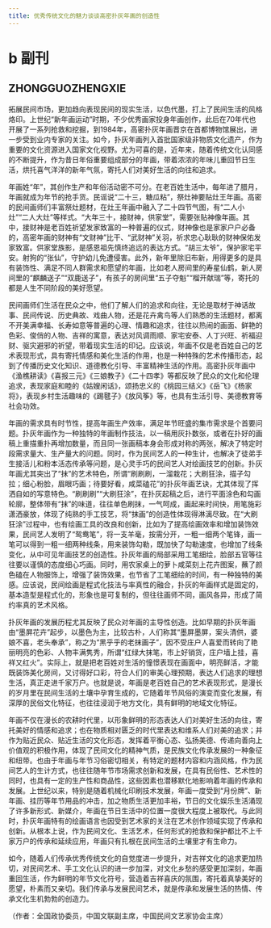 ```yaml
---
title: 优秀传统文化的魅力谈谈高密扑灰年画的创造性
---
```

# b 副刊
## ZHONGGUOZHENGXIE

拓展民间市场，更加趋向表现民间的现实生活，以色代墨，打上了民间生活的风格烙印。上世纪“新年画运动”时期，不少优秀画家投身年画创作，此后在70年代也开展了一系列抢救和挖掘，到1984年，高密扑灰年画晋京在首都博物馆展出，进一步受到业内专家的关注。如今，扑灰年画列入首批国家级非物质文化遗产，作为重要的文化资源进入国家文化视野。尤为可喜的是，近年来，随着传统文化认同感的不断提升，作为昔日年俗重要组成部分的年画，带着浓浓的年味儿重回节日生活，烘托喜气洋洋的新年气氛，寄托人们对美好生活的向往和追求。

年画姓“年”，其创作生产和年俗活动密不可分。在老百姓生活中，每年进了腊月，年画就成为年节的抢手货。民谣说“二十三，糖瓜粘”，祭灶神要贴灶王年画。高密的民间画师们丰富祭灶题材，在灶王年画中融入了二十四节气图，有“二人小灶”“二人大灶”等样式。“大年三十，接财神，供家堂”，需要张贴神像年画。其中，接财神是老百姓祈望发家致富的一种普遍的仪式，财神像也是家家户户必备的，高密年画的财神有“文财神”比干、“武财神”关羽，祈求忠心耿耿的财神保佑发家致富。供家堂族影，是感恩祖先慎终追远的表达方式。“胡三太爷”，保护家宅平安。射狗的“张仙”，守护幼儿免遭侵害。此外，新年里除旧布新，用得更多的是具有装饰性、满足不同人群需求和愿望的年画，比如老人房间里的寿星仙鹤，新人房间里的“麒麟送子”“双鹿送子”，有孩子的房间里“五子夺魁”“榴开献瑞”等，寄托的都是人生不同阶段的美好愿望。

民间画师们生活在民众之中，他们了解人们的追求和向往，无论是取材于神话故事、民间传说、历史典故、戏曲人物，还是花卉禽鸟等人们熟悉的生活题材，都离不开美满幸福、长寿如意等普遍的心理、情趣和追求，往往以热闹的画面、鲜艳的色彩、俊俏的人物、吉祥的寓意，表达对风调雨顺、家宅安泰、人丁兴旺、祈福迎财、驱灾避邪的祈望，带着现实生活的印记。应该说，年画不仅是老百姓自己的艺术表现形式，具有寄托情感和美化生活的作用，也是一种特殊的艺术传播形态，起到了传播历史文化知识、道德教化引导、丰富精神生活的作用。高密扑灰年画中《渔樵耕读》《喜报三元》《三娘教子》《二十四孝》等都反映了民众的文化和伦理追求，表现家庭和睦的《姑嫂闲话》，颂扬忠义的《桃园三结义》《岳飞》《杨家将》，表现乡村生活趣味的《踢毽子》《放风筝》等，也具有生活引导、美德教育等社会功效。

年画的需求具有时节性，提高年画生产效率，满足年节旺盛的集市需求是个首要问题。扑灰年画作为一种独特的年画制作技法，以一稿用灰扑数张，或者在扑好的画稿上重描重扑再增加数量，而且同一张画稿本身会形成对称的两张，解决了特定时段需求量大、生产量大的问题。同时，作为民间艺人的一种生计，也解决了徒弟手生接活儿和粉本活态传承等问题，是心灵手巧的民间艺人对绘画技艺的创新。扑灰年画尤其突出了“抹”的艺术特色，所谓“刷刷刷，一溜栽花；大刷狂涂，描子勾拉；细心粉脸，眉眼巧画；待要好看，咸菜磕花”的扑灰年画艺诀，尤其体现了挥洒自如的写意特色。“刷刷刷”“大刷狂涂”，在扑灰起稿之后，进行平面涂色和勾画轮廓，整体带有“抹”的味道，往往单色刷抹，一气呵成，画起来时间快，用笔施彩潇洒豪放，体现了纯熟的手工技艺，将“抹画”的创造性体现得淋漓尽致。在“大刷狂涂”过程中，也有绘画工具的改良和创新，比如为了提高绘画效率和增加装饰效果，民间艺人发明了“鸳鸯笔”，将一支羊毫，按需分开，一粗一细两个笔锋，画一笔可以得到一粗一细两种线条，用来装饰勾勒，既加快了勾勒速度，也增加了线条变化，从中可见年画技艺的创造性。扑灰年画的局部采用工笔细绘，脸部五官等往往要以谨慎的态度细心巧画。同时，用农家桌上的萝卜咸菜刻上花卉图案，蘸了颜色磕在人物服饰上，增强了装饰效果，也节省了工笔细绘的时间，有一种独特的美感。应该说，民间绘画是程式化技法与率真性的融合，扑灰的年画样式是固定的，基本造型是程式化的，形象也是可复制的，但往往画师不同，画风各异，形成了简约率真的艺术风格。

扑灰年画的发展历程尤其反映了民众对年画的主导性创造。比如早期的扑灰年画由“墨屏花卉”起步，以墨色为主，比较古朴，人们称其“墨屏墨屏，案头清供，婆娘不喜，老头奉承”，称之为“黑乎乎的老抹画子”，因不受庄户人喜爱而转向了艳丽明亮的色彩、人物丰满隽秀，所谓“红绿大抹笔，市上好销货，庄户墙上挂，喜祥又红火”。实际上，就是把老百姓对生活的憧憬表现在画面中，明亮鲜活，才能既装饰美化房间，又讨得好口彩，符合人们的审美心理预期，表达人们追求的理想生活，真正走进千家万户。也就是说，年画是老百姓自己的艺术表现形式，是漫长的岁月里在民间生活的土壤中孕育生成的，它随着年节风俗的演变而变化发展，有深厚的民俗文化特征，也往往浸润于地方文化，具有鲜明的地域文化特征。

年画不仅在漫长的农耕时代里，以形象鲜明的形态表达人们对美好生活的向往，寄托美好的情感和追求；也在物质相对匮乏的时代里表达和维系人们对美的追求；并作为贴近民众、贴近生活的文化形态，发挥着平衡心态、弘扬美德、传递向善向上价值观的积极作用，体现了民间文化的精神气质，是民族文化传承发展的一种象征和纽带。也由于年画与年节习俗密切相关，有特定的题材内容和内涵风格，作为民间艺人的生计方式，也往往随年节市场需求创新和发展，在具有民俗性、艺术性的同时，也具有一定的生产性和商品性，这些因素也潜移默化地影响着年画的传承和发展。上世纪以来，特别是随着机械化印刷技术发展，年画一度受到“月份牌”、新年画、挂历等年节用品的冲击，加之物质生活更加丰裕，节日的文化娱乐生活涌现了许多新形式、新媒介，年画在节日生活中的位置一度很大程度上被取代。与此同时，扑灰年画特有的绘画语言也因受到艺术家的关注在艺术创作领域实现了传承和创新。从根本上说，作为民间文化、生活艺术，任何形式的抢救和保护都比不上千家万户的传承和延续应用，年画只有扎根在民间生活的土壤里才有生命力。

如今，随着人们传承优秀传统文化的自觉度进一步提升，对吉祥文化的追求更加热切，对民间艺术、手工文化认识的进一步加深，对文化乡愁的感受更加深刻，年画重回生活，作为鲜明的年节文化符号，营造着吉祥喜庆的氛围，寄托着真挚美好的愿望，朴素而又亲切。我们传承与发展民间艺术，就是传承和发展生活的热情、传承文化生机勃勃的创造力。

（作者：全国政协委员，中国文联副主席，中国民间文艺家协会主席）